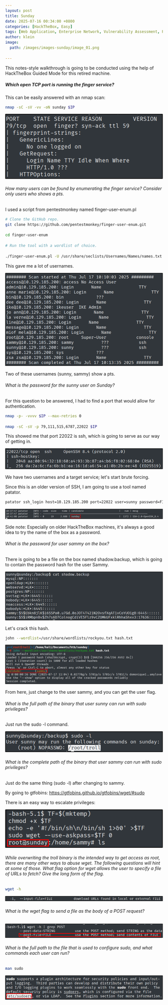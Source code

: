```yaml
---
layout: post
title: Sunday
date: 2025-07-16 00:34:00 +0800
categories: [HackTheBox, Easy]
tags: [Web Application, Enterprise Network, Vulnerability Assessment, Protocols, Authentication]
author: klein
image:
  path: /images/images-sunday/image_01.png
  
---
```


This notes-style walkthrough is going to be conducted using the help of HackTheBox Guided Mode for this retired machine.


##### Which open TCP port is running the finger service?

This can be easily answered with an nmap scan:

```bash
nmap -sC -sV -vv -oN sunday $IP
```

![b](/images/images-sunday/image_02.png)

###### How many users can be found by enumerating the finger service? Consider only users who shows a pts.

I used a script from pentestmonkey named finger-user-enum.pl

```bash
# Clone the GitHub repo.
git clone https://github.com/pentestmonkey/finger-user-enum.git

cd finger-user-enum

# Run the tool with a wordlist of choice.

./finger-user-enum.pl -U /usr/share/seclists/Usernames/Names/names.txt -t 10.129.185.200 | less -S
```

This gave me a lot of usernames.

![b](/images/images-sunday/image_03.png)

Two of these usernames (sunny, sammy) show a pts.

###### What is the password for the sunny user on Sunday?

For this question to be answered, I had to find a port that would allow for authentication.

```bash
nmap -p- -vvvv $IP --max-retries 0

nmap -sC -sV -p 79,111,515,6787,22022 $IP
```

This showed me that port 22022 is ssh, which is going to serve as our way of getting in.

![b](/images/images-sunday/image_04.png)

We have two usernames and a target service; let's start brute forcing.

Since this is an older version of SSH, I am going to use a tool named patator.

```bash
patator ssh_login host=10.129.185.200 port=22022 user=sunny password=FILE0 0=/usr/share/seclists/Passwords/xato-net-10-million-passwords-10000.txt persistent=0
```
![b](/images/images-sunday/image_05.png)

Side note: Especially on older HackTheBox machines, it's always a good idea to try the name of the box as a password.

###### What is the password for user sammy on the box?

There is going to be a file on the box named shadow.backup, which is going to contain the password hash for the user Sammy.

![b](/images/images-sunday/image_06.png)

Let's crack this hash.

```bash
john --wordlist=/usr/share/wordlists/rockyou.txt hash.txt
```
![b](/images/images-sunday/image_07.png)

From here, just change to the user sammy, and you can get the user flag.

###### What is the full path of the binary that user sunny can run with sudo privileges?

Just run the sudo -l command.

![b](/images/images-sunday/image_08.png)

###### What is the complete path of the binary that user sammy can run with sudo privileges?

Just do the same thing (sudo -l) after changing to sammy.

By going to gtfobins: https://gtfobins.github.io/gtfobins/wget/#sudo

There is an easy way to escalate privileges:

![b](/images/images-sunday/image_09.png)


###### While overwriting the troll binary is the intended way to get access as root, there are many other ways to abuse wget. The following questions will hint at some of those. What flag option for wget allows the user to specify a file of URLs to fetch? Give the long form of the flag.

```bash
wget -h
```

![b](/images/images-sunday/image_10.png)


###### What is the wget flag to send a file as the body of a POST request?


![b](/images/images-sunday/image_11.png)


###### What is the full path to the file that is used to configure sudo, and what commands each user can run?

```bash
man sudo
```

![b](/images/images-sunday/image_12.png)